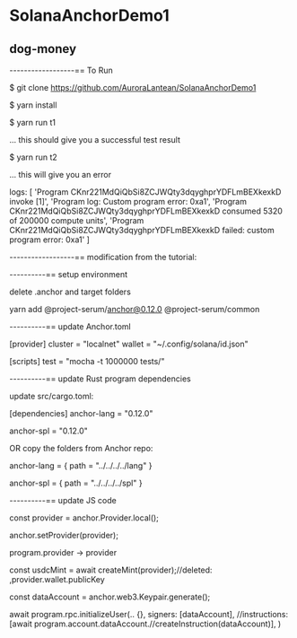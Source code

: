 # SolanaAnchorDemo1

## dog-money

------------------== To Run

$ git clone https://github.com/AuroraLantean/SolanaAnchorDemo1

$ yarn install

$ yarn run t1

... this should give you a successful test result

$ yarn run t2

... this will give you an error

  logs: [
    'Program CKnr221MdQiQbSi8ZCJWQty3dqyghprYDFLmBEXkexkD invoke [1]',
    'Program log: Custom program error: 0xa1',
    'Program CKnr221MdQiQbSi8ZCJWQty3dqyghprYDFLmBEXkexkD consumed 5320 of 200000 compute units',
    'Program CKnr221MdQiQbSi8ZCJWQty3dqyghprYDFLmBEXkexkD failed: custom program error: 0xa1'
  ]

------------------== modification from the tutorial:

----------== setup environment

delete .anchor and target folders

yarn add @project-serum/anchor@0.12.0 @project-serum/common

----------== update Anchor.toml

[provider]
cluster = "localnet"
wallet = "~/.config/solana/id.json"

[scripts]
test = "mocha -t 1000000 tests/"

----------== update Rust program dependencies

update src/cargo.toml:

[dependencies]
anchor-lang = "0.12.0"

anchor-spl = "0.12.0"

OR copy the folders from Anchor repo:

anchor-lang = { path = "../../../../lang" }

anchor-spl = { path = "../../../../spl" }

----------== update JS code

const provider = anchor.Provider.local();

anchor.setProvider(provider);

program.provider -> provider

const usdcMint = await createMint(provider);//deleted: ,provider.wallet.publicKey

const dataAccount = anchor.web3.Keypair.generate();

await program.rpc.initializeUser(.. {},
      signers: [dataAccount],
      //instructions: [await program.account.dataAccount.//createInstruction(dataAccount)],
)
